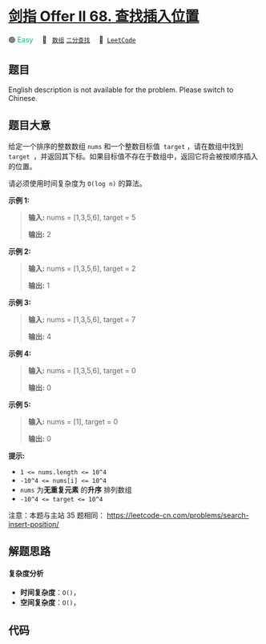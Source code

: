 # [剑指 Offer II 68. 查找插入位置](https://leetcode.cn/problems/N6YdxV)

🟢 <font color=#15bd66>Easy</font>&emsp; 🔖&ensp; [`数组`](/tag/array.md) [`二分查找`](/tag/binary-search.md)&emsp; 🔗&ensp;[`LeetCode`](https://leetcode.cn/problems/N6YdxV)

## 题目

English description is not available for the problem. Please switch to
Chinese.


## 题目大意

给定一个排序的整数数组 `nums` 和一个整数目标值` target` ，请在数组中找到 `target
`，并返回其下标。如果目标值不存在于数组中，返回它将会被按顺序插入的位置。

请必须使用时间复杂度为 `O(log n)` 的算法。



**示例 1:**

> 
> 
> 
> 
> 
> **输入:** nums = [1,3,5,6], target = 5
> 
> **输出:** 2
> 
> 

**示例  2:**

> 
> 
> 
> 
> 
> **输入:** nums = [1,3,5,6], target = 2
> 
> **输出:** 1
> 
> 

**示例 3:**

> 
> 
> 
> 
> 
> **输入:** nums = [1,3,5,6], target = 7
> 
> **输出:** 4
> 
> 

**示例 4:**

> 
> 
> 
> 
> 
> **输入:** nums = [1,3,5,6], target = 0
> 
> **输出:** 0
> 
> 

**示例 5:**

> 
> 
> 
> 
> 
> **输入:** nums = [1], target = 0
> 
> **输出:** 0
> 
> 



**提示:**

  * `1 <= nums.length <= 10^4`
  * `-10^4 <= nums[i] <= 10^4`
  * `nums` 为**无重复元素** 的**升序** 排列数组
  * `-10^4 <= target <= 10^4`



注意：本题与主站 35 题相同： <https://leetcode-cn.com/problems/search-insert-position/>


## 解题思路

#### 复杂度分析

- **时间复杂度**：`O()`，
- **空间复杂度**：`O()`，

## 代码

```javascript

```